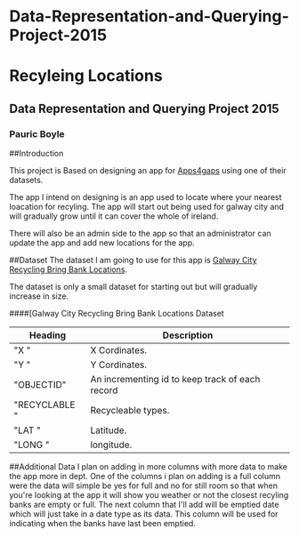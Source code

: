 # Data-Representation-and-Querying-Project-2015

# Recyleing Locations
## Data Representation and Querying Project 2015
### Pauric Boyle

##Introduction

This project is Based on designing an app for [Apps4gaps](http://apps4gaps.ie/) using one of their datasets. 

The app I intend on designing is an app used to locate where your nearest loacation for recyling. The app will start out being used for galway city and will gradually grow until it can cover the whole of ireland. 

There will also be an admin side to the app so that an administrator can update the app and add new locations for the app.



##Dataset
The dataset I am going to use for this app is [Galway City Recycling Bring Bank Locations](https://data.gov.ie/dataset/galway-city-recycling-bring-bank-locations). 

The dataset is only a small dataset for starting out but will gradually increase in size.

####[Galway City Recycling Bring Bank Locations Dataset

Heading | Description  
---------|-----------
"X " |X Cordinates. 
"Y " | Y Cordinates.
"OBJECTID" | An incrementing id to keep track of each record
"RECYCLABLE " | Recycleable types.
"LAT " | Latitude.
"LONG " | longitude.

##Additional Data
I plan on adding in more columns with more data to make the app more in dept. One of the columns i plan on adding is a full column were the data will simple be yes for full and no for still room so that when you're looking at the app it will show you weather or not the closest recyling banks are empty or full. The next column that I'll add will be emptied date which will just take in a date type as its data. This column will be used for indicating when the banks have last been emptied.

##




